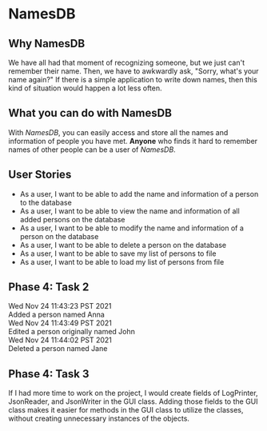 # NamesDB

## Why NamesDB

We have all had that moment of recognizing someone, 
but we just can't remember their name. Then,
we have to awkwardly ask, "Sorry, what's your name again?" 
If there is a simple application to write down names, then this
kind of situation would happen a lot less often.

## What you can do with NamesDB

With *NamesDB*, you can easily access and store all the names and 
information of people you have met. 
**Anyone** who finds it hard to remember names of other
people can be a user of *NamesDB*.

## User Stories

- As a user, I want to be able to add the name and information of a person to the
database
- As a user, I want to be able to view the name and information of all added persons
on the database
- As a user, I want to be able to modify the name and information of a person on the
  database
- As a user, I want to be able to delete a person on the database
- As a user, I want to be able to save my list of persons to file
- As a user, I want to be able to load my list of persons from file

## Phase 4: Task 2
Wed Nov 24 11:43:23 PST 2021  
Added a person named Anna  
Wed Nov 24 11:43:49 PST 2021  
Edited a person originally named John  
Wed Nov 24 11:44:02 PST 2021  
Deleted a person named Jane

## Phase 4: Task 3
If I had more time to work on the project, I would create fields of LogPrinter,
JsonReader, and JsonWriter in the GUI class. Adding those fields to the GUI class
makes it easier for methods in the GUI class to utilize the classes, without
creating unnecessary instances of the objects.